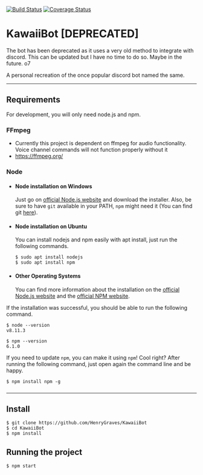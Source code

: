 [![Build Status](https://travis-ci.org/HenryGraves/KawaiiBot.svg?branch=master)](https://travis-ci.org/HenryGraves/KawaiiBot)
[![Coverage Status](https://coveralls.io/repos/github/HenryGraves/KawaiiBot/badge.svg?branch=master)](https://coveralls.io/github/HenryGraves/KawaiiBot?branch=master)
# KawaiiBot [DEPRECATED]
The bot has been deprecated as it uses a very old method to integrate with discord.
This can be updated but I have no time to do so. Maybe in the future. o7

A personal recreation of the once popular discord bot named the same.

---
## Requirements

For development, you will only need node.js and npm.

### FFmpeg
- Currently this project is dependent on ffmpeg for audio functionality. Voice channel commands will not function properly without it
- https://ffmpeg.org/


### Node
- #### Node installation on Windows

  Just go on [official Node.js website](https://nodejs.org/) and download the installer.
Also, be sure to have `git` available in your PATH, `npm` might need it (You can find git [here](https://git-scm.com/)).

- #### Node installation on Ubuntu

  You can install nodejs and npm easily with apt install, just run the following commands.

      $ sudo apt install nodejs
      $ sudo apt install npm

- #### Other Operating Systems
  You can find more information about the installation on the [official Node.js website](https://nodejs.org/) and the [official NPM website](https://npmjs.org/).

If the installation was successful, you should be able to run the following command.

    $ node --version
    v8.11.3

    $ npm --version
    6.1.0

If you need to update `npm`, you can make it using `npm`! Cool right? After running the following command, just open again the command line and be happy.

    $ npm install npm -g

###
---

## Install

    $ git clone https://github.com/HenryGraves/KawaiiBot
    $ cd KawaiiBot
    $ npm install

## Running the project

    $ npm start
